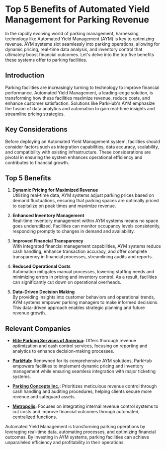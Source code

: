 # Top 5 Benefits of Automated Yield Management for Parking Revenue

In the rapidly evolving world of parking management, harnessing technology like Automated Yield Management (AYM) is key to optimizing revenue. AYM systems slot seamlessly into parking operations, allowing for dynamic pricing, real-time data analysis, and inventory control that ultimately boost financial outcomes. Let's delve into the top five benefits these systems offer to parking facilities.

## Introduction

Parking facilities are increasingly turning to technology to improve financial performance. Automated Yield Management, a leading-edge solution, is transforming how these facilities maximize revenue, reduce costs, and enhance customer satisfaction. Solutions like ParkHub's AYM emphasize the fusion of data analytics and automation to gain real-time insights and streamline pricing strategies.

## Key Considerations

Before deploying an Automated Yield Management system, facilities should consider factors such as integration capabilities, data accuracy, scalability, and compatibility with existing infrastructure. These considerations are pivotal in ensuring the system enhances operational efficiency and contributes to financial growth.

## Top 5 Benefits

1. **Dynamic Pricing for Maximized Revenue**  
   Utilizing real-time data, AYM systems adjust parking prices based on demand fluctuations, ensuring that parking spaces are optimally priced to capitalize on peak times and maximize revenue.

2. **Enhanced Inventory Management**  
   Real-time inventory management within AYM systems means no space goes underutilized. Facilities can monitor occupancy levels consistently, responding promptly to changes in demand and availability.

3. **Improved Financial Transparency**  
   With integrated financial management capabilities, AYM systems reduce cash handling, enhance transaction accuracy, and offer complete transparency in financial processes, streamlining audits and reports.

4. **Reduced Operational Costs**  
   Automation mitigates manual processes, lowering staffing needs and minimizing errors in pricing and inventory control. As a result, facilities can significantly cut down on operational overheads.

5. **Data-Driven Decision Making**  
   By providing insights into customer behaviors and operational trends, AYM systems empower parking managers to make informed decisions. This data-driven approach enables strategic planning and future revenue growth.

## Relevant Companies

- **[Elite Parking Services of America](/dir/elite_parking_services_of_america):** Offers thorough revenue optimization and cash control services, focusing on reporting and analytics to enhance decision-making processes.

- **[ParkHub](/dir/parkhub):** Renowned for its comprehensive AYM solutions, ParkHub empowers facilities to implement dynamic pricing and inventory management while ensuring seamless integration with major ticketing systems.

- **[Parking Concepts Inc.](/dir/parking_concepts_inc):** Prioritizes meticulous revenue control through cash handling and auditing procedures, helping clients secure more revenue and safeguard assets.

- **[Metropolis](/dir/metropolis):** Focuses on integrating internal revenue control systems to cut costs and improve financial outcomes through automated, centralized functions.

Automated Yield Management is transforming parking operations by leveraging real-time data, automating processes, and optimizing financial outcomes. By investing in AYM systems, parking facilities can achieve unparalleled efficiency and profitability in their operations.